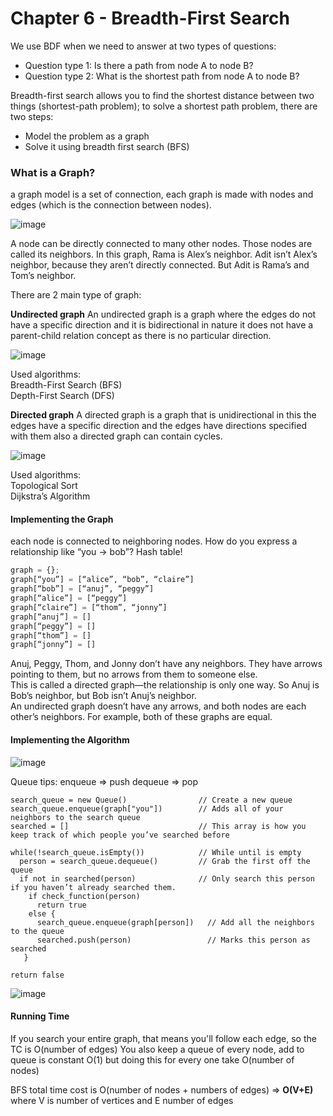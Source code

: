 # Chapter 6 - Breadth-First Search

We use BDF when we need to answer at two types of questions:
- Question type 1: Is there a path from node A to node B?
- Question type 2: What is the shortest path from node A to node B?

Breadth-first search allows you to find the shortest distance between two things (shortest-path problem); to solve a shortest path problem, there are two steps:
- Model the problem as a graph
- Solve it using breadth first search (BFS)

### What is a Graph?
a graph model is a set of connection, each graph is made with nodes and edges (which is the connection between nodes).

![image](https://github.com/bozzelliandrea/grokking-algorithms/assets/74464364/77d49408-7205-4f68-9b85-724d0ea71c14)

A node can be directly connected to many other nodes. Those nodes are called its neighbors. In this graph, Rama is Alex’s neighbor. Adit isn’t Alex’s neighbor, because they aren’t directly connected. But Adit is Rama’s and Tom’s neighbor.

There are 2 main type of graph:

**Undirected graph**
 An undirected graph is a graph where the edges do not have a specific direction and it is bidirectional in nature it does not have a parent-child relation concept as there is no particular direction.

![image](https://github.com/bozzelliandrea/grokking-algorithms/assets/74464364/ccfc8ad6-f935-43a4-94b1-a6232ee1d27d)
 
Used algorithms: <br />
Breadth-First Search (BFS) <br />
Depth-First Search (DFS)  <br />

  **Directed graph**
A directed graph is a graph that is unidirectional in this the edges have a specific direction and the edges have directions specified with them also a directed graph can contain cycles.

![image](https://github.com/bozzelliandrea/grokking-algorithms/assets/74464364/df493df9-be5e-4acc-8c77-451caf49d206)

Used algorithms: <br />
Topological Sort <br />
Dijkstra’s Algorithm <br />


#### Implementing the Graph

each node is connected to neighboring nodes. How do you express a relationship like “you -> bob”? Hash table!

```python
graph = {};
graph[“you”] = [“alice”, “bob”, “claire”]
graph[“bob”] = [“anuj”, “peggy”]
graph[“alice”] = [“peggy”]
graph[“claire”] = [“thom”, “jonny”]
graph[“anuj”] = []
graph[“peggy”] = []
graph[“thom”] = []
graph[“jonny”] = []
```

Anuj, Peggy, Thom, and Jonny don’t have any neighbors. They have arrows pointing to them, but no arrows from them to someone else. <br/>
This is called a directed graph—the relationship is only one way. So Anuj is Bob’s neighbor, but Bob isn’t Anuj’s neighbor. <br />
An undirected graph doesn’t have any arrows, and both nodes are each other’s neighbors. For example, both of these graphs are equal.

#### Implementing the Algorithm

![image](https://github.com/bozzelliandrea/grokking-algorithms/assets/74464364/8b148411-c5a2-4941-9385-fe3b4909e3ea)

Queue tips:
enqueue => push
dequeue => pop

```
search_queue = new Queue()                // Create a new queue
search_queue.enqueue(graph["you"])        // Adds all of your neighbors to the search queue
searched = []                             // This array is how you keep track of which people you’ve searched before

while(!search_queue.isEmpty())            // While until is empty
  person = search_queue.dequeue()         // Grab the first off the queue
  if not in searched(person)              // Only search this person if you haven’t already searched them.
    if check_function(person)
      return true
    else {
      search_queue.enqueue(graph[person])   // Add all the neighbors to the queue
      searched.push(person)                 // Marks this person as searched
   }

return false
```

![image](https://github.com/bozzelliandrea/grokking-algorithms/assets/74464364/9637d18a-2149-439f-b1c6-cb5741033bba)

#### Running Time

If you search your entire graph, that means you'll follow each edge, so the TC is O(number of edges)
You also keep a queue of every node, add to queue is constant O(1) but doing this for every one take O(number of nodes)

BFS total time cost is O(number of nodes + numbers of edges) => **O(V+E)** where V is number of vertices and E number of edges


